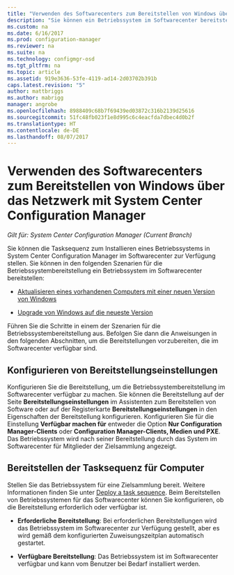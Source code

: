 ```yaml
---
title: "Verwenden des Softwarecenters zum Bereitstellen von Windows über das Netzwerk | Microsoft-Dokumentation"
description: "Sie können ein Betriebssystem im Softwarecenter bereitstellen, um einen vorhandenen Computer mit einer neuen Version von Windows zu aktualisieren oder ein Upgrade von Windows auf die neueste Version durchzuführen."
ms.custom: na
ms.date: 6/16/2017
ms.prod: configuration-manager
ms.reviewer: na
ms.suite: na
ms.technology: configmgr-osd
ms.tgt_pltfrm: na
ms.topic: article
ms.assetid: 919e3636-53fe-4119-ad14-2d03702b391b
caps.latest.revision: "5"
author: mattbriggs
ms.author: mabrigg
manager: angrobe
ms.openlocfilehash: 8988409c68b7f69439ed03872c316b2139d25616
ms.sourcegitcommit: 51fc48fb023f1e8d995c6c4eacfda7dbec4d0b2f
ms.translationtype: HT
ms.contentlocale: de-DE
ms.lasthandoff: 08/07/2017
---
```

# <a name="use-software-center-to-deploy-windows-over-the-network-with-system-center-configuration-manager"></a>Verwenden des Softwarecenters zum Bereitstellen von Windows über das Netzwerk mit System Center Configuration Manager

*Gilt für: System Center Configuration Manager (Current Branch)*

Sie können die Tasksequenz zum Installieren eines Betriebssystems in System Center Configuration Manager im Softwarecenter zur Verfügung stellen. Sie können in den folgenden Szenarien für die Betriebssystembereitstellung ein Betriebssystem im Softwarecenter bereitstellen:

-   [Aktualisieren eines vorhandenen Computers mit einer neuen Version von Windows](refresh-an-existing-computer-with-a-new-version-of-windows.md)

-   [Upgrade von Windows auf die neueste Version](upgrade-windows-to-the-latest-version.md)

Führen Sie die Schritte in einem der Szenarien für die Betriebssystembereitstellung aus. Befolgen Sie dann die Anweisungen in den folgenden Abschnitten, um die Bereitstellungen vorzubereiten, die im Softwarecenter verfügbar sind.

## <a name="configure-deployment-settings"></a>Konfigurieren von Bereitstellungseinstellungen  
Konfigurieren Sie die Bereitstellung, um die Betriebssystembereitstellung im Softwarecenter verfügbar zu machen. Sie können die Bereitstellung auf der Seite **Bereitstellungseinstellungen** im Assistenten zum Bereitstellen von Software oder auf der Registerkarte **Bereitstellungseinstellungen** in den Eigenschaften der Bereitstellung konfigurieren. Konfigurieren Sie für die Einstellung **Verfügbar machen für** entweder die Option **Nur Configuration Manager-Clients** oder **Configuration Manager-Clients, Medien und PXE**. Das Betriebssystem wird nach seiner Bereitstellung durch das System im Softwarecenter für Mitglieder der Zielsammlung angezeigt.

##  <a name="BKMK_Deploy"></a> Bereitstellen der Tasksequenz für Computer  
Stellen Sie das Betriebssystem für eine Zielsammlung bereit. Weitere Informationen finden Sie unter [Deploy a task sequence](manage-task-sequences-to-automate-tasks.md#BKMK_DeployTS). Beim Bereitstellen von Betriebssystemen für das Softwarecenter können Sie konfigurieren, ob die Bereitstellung erforderlich oder verfügbar ist.

-   **Erforderliche Bereitstellung**: Bei erforderlichen Bereitstellungen wird das Betriebssystem im Softwarecenter zur Verfügung gestellt, aber es wird gemäß dem konfigurierten Zuweisungszeitplan automatisch gestartet.

-   **Verfügbare Bereitstellung**: Das Betriebssystem ist im Softwarecenter verfügbar und kann vom Benutzer bei Bedarf installiert werden.
